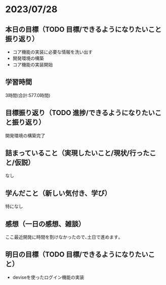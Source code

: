 # 2023/07/28
## 本日の目標（TODO 目標/できるようになりたいこと振り返り）
- コア機能の実装に必要な情報を洗い出す
- 開発環境の構築
- コア機能の実装開始
## 学習時間
3時間(合計:577.0時間)
## 目標振り返り（TODO 進捗/できるようになりたいこと振り返り）
開発環境の構築完了
## 詰まっていること（実現したいこと/現状/行ったこと/仮説）
なし
## 学んだこと（新しい気付き、学び）
特になし
## 感想（一日の感想、雑談）
ここ最近開発に時間を割けなかったので､土日で進めます｡
## 明日の目標（TODO 目標/できるようになりたいこと）
- deviseを使ったログイン機能の実装